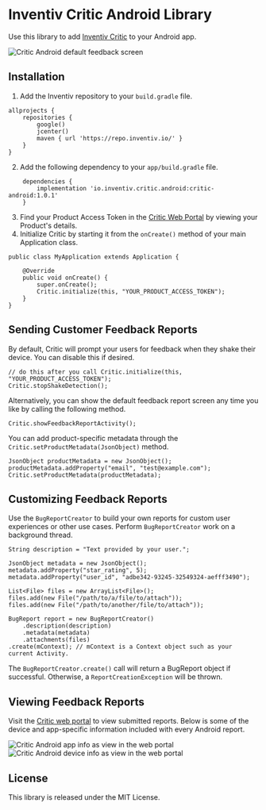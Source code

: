 # Inventiv Critic Android Library

Use this library to add [Inventiv Critic](https://inventiv.io/critic/) to your Android app.

![Critic Android default feedback screen](https://assets.inventiv.io/github/inventiv-critic-android/critic-android-half-shot-feedback-screen.png)

## Installation
1. Add the Inventiv repository to your `build.gradle` file.
```
allprojects {
    repositories {
        google()
        jcenter()
        maven { url 'https://repo.inventiv.io/' }
    }
}
```
2. Add the following dependency to your `app/build.gradle` file.
```
    dependencies {
        implementation 'io.inventiv.critic.android:critic-android:1.0.1'
    }
```
3. Find your Product Access Token in the [Critic Web Portal](https://critic.inventiv.io/products) by viewing your Product's details.
4. Initialize Critic by starting it from the `onCreate()` method of your main Application class.
```
public class MyApplication extends Application {

    @Override
    public void onCreate() {
        super.onCreate();
        Critic.initialize(this, "YOUR_PRODUCT_ACCESS_TOKEN");
    }
}
```

## Sending Customer Feedback Reports
By default, Critic will prompt your users for feedback when they shake their device. You can disable this if desired.
```
// do this after you call Critic.initialize(this, "YOUR_PRODUCT_ACCESS_TOKEN");
Critic.stopShakeDetection();
```

Alternatively, you can show the default feedback report screen any time you like by calling the following method.
```
Critic.showFeedbackReportActivity();
```

You can add product-specific metadata through the `Critic.setProductMetadata(JsonObject)` method.
```
JsonObject productMetadata = new JsonObject();
productMetadata.addProperty("email", "test@example.com");
Critic.setProductMetadata(productMetadata);
```

## Customizing Feedback Reports
Use the `BugReportCreator` to build your own reports for custom user experiences or other use cases. Perform `BugReportCreator` work on a background thread.
```
String description = "Text provided by your user.";

JsonObject metadata = new JsonObject();
metadata.addProperty("star_rating", 5);
metadata.addProperty("user_id", "adbe342-93245-32549324-aefff3490");    

List<File> files = new ArrayList<File>();
files.add(new File("/path/to/a/file/to/attach"));
files.add(new File("/path/to/another/file/to/attach"));
    
BugReport report = new BugReportCreator()
    .description(description)
    .metadata(metadata)
    .attachments(files)
.create(mContext); // mContext is a Context object such as your current Activity.
```

The `BugReportCreator.create()` call will return a BugReport object if successful. Otherwise, a `ReportCreationException` will be thrown.
## Viewing Feedback Reports
Visit the [Critic web portal](https://critic.inventiv.io/) to view submitted reports. Below is some of the device and app-specific information included with every Android report.

![Critic Android app info as view in the web portal](https://assets.inventiv.io/github/inventiv-critic-android/critic-android-app-info.png)
![Critic Android device info as view in the web portal](https://assets.inventiv.io/github/inventiv-critic-android/critic-android-device-info.png)

## License
This library is released under the MIT License.
